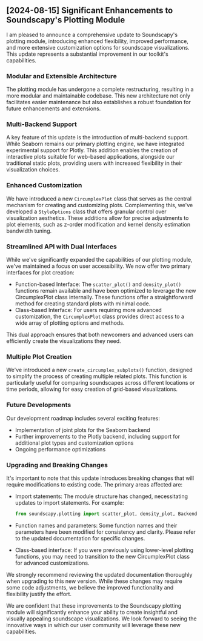 ## [2024-08-15] Significant Enhancements to Soundscapy's Plotting Module

I am pleased to announce a comprehensive update to Soundscapy's plotting module, introducing enhanced flexibility, improved performance, and more extensive customization options for soundscape visualizations. This update represents a substantial improvement in our toolkit's capabilities.

### Modular and Extensible Architecture

The plotting module has undergone a complete restructuring, resulting in a more modular and maintainable codebase. This new architecture not only facilitates easier maintenance but also establishes a robust foundation for future enhancements and extensions.

### Multi-Backend Support

A key feature of this update is the introduction of multi-backend support. While Seaborn remains our primary plotting engine, we have integrated experimental support for Plotly. This addition enables the creation of interactive plots suitable for web-based applications, alongside our traditional static plots, providing users with increased flexibility in their visualization choices.

### Enhanced Customization

We have introduced a new `CircumplexPlot` class that serves as the central mechanism for creating and customizing plots. Complementing this, we've developed a `StyleOptions` class that offers granular control over visualization aesthetics. These additions allow for precise adjustments to plot elements, such as z-order modification and kernel density estimation bandwidth tuning.

### Streamlined API with Dual Interfaces

While we've significantly expanded the capabilities of our plotting module, we've maintained a focus on user accessibility. We now offer two primary interfaces for plot creation:

- Function-based Interface: The `scatter_plot()` and `density_plot()` functions remain available and have been optimized to leverage the new CircumplexPlot class internally. These functions offer a straightforward method for creating standard plots with minimal code.
- Class-based Interface: For users requiring more advanced customization, the `CircumplexPlot` class provides direct access to a wide array of plotting options and methods.

This dual approach ensures that both newcomers and advanced users can efficiently create the visualizations they need.

### Multiple Plot Creation

We've introduced a new `create_circumplex_subplots()` function, designed to simplify the process of creating multiple related plots. This function is particularly useful for comparing soundscapes across different locations or time periods, allowing for easy creation of grid-based visualizations.

### Future Developments

Our development roadmap includes several exciting features:

- Implementation of joint plots for the Seaborn backend
- Further improvements to the Plotly backend, including support for additional plot types and customization options
- Ongoing performance optimizations

### Upgrading and Breaking Changes

It's important to note that this update introduces breaking changes that will require modifications to existing code. The primary areas affected are:

- Import statements: The module structure has changed, necessitating updates to import statements. For example:

  ```python
  from soundscapy.plotting import scatter_plot, density_plot, Backend
  ```

- Function names and parameters: Some function names and their parameters have been modified for consistency and clarity. Please refer to the updated documentation for specific changes.
- Class-based interface: If you were previously using lower-level plotting functions, you may need to transition to the new CircumplexPlot class for advanced customizations.

We strongly recommend reviewing the updated documentation thoroughly when upgrading to this new version. While these changes may require some code adjustments, we believe the improved functionality and flexibility justify the effort.

We are confident that these improvements to the Soundscapy plotting module will significantly enhance your ability to create insightful and visually appealing soundscape visualizations. We look forward to seeing the innovative ways in which our user community will leverage these new capabilities.
